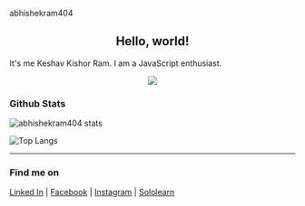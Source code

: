 abhishekram404
<h2 align="center"> Hello, world!  </h2>

It's me Keshav Kishor Ram. I am a JavaScript enthusiast. 

<p align="center">
  <img src="https://komarev.com/ghpvc/?username=abhishekram404&color=blueviolet&style=flat">
</p>

### Github Stats
![abhishekram404 stats](https://github-readme-stats.vercel.app/api?username=abhishekram404&show_icons=true&count_private=true)

![Top Langs](https://github-readme-stats.vercel.app/api/top-langs/?username=abhishekram404&layout=compact)

---

### Find me on
<a href="https://www.linkedin.com/in/abhishekram404/" target="_blank">Linked In</a> | <a href="https://www.facebook.com/abhishekram404/" target="_blank">Facebook</a> | <a href="https://www.instagram.com/__abhishekram/" target="_blank">Instagram</a> | <a href="https://www.sololearn.com/profile/6801745" target="_blank">Sololearn</a> 
